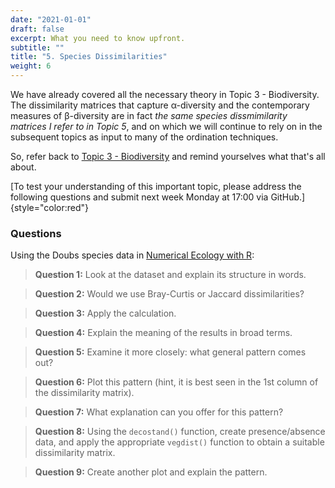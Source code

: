 ```yaml
---
date: "2021-01-01"
draft: false
excerpt: What you need to know upfront.
subtitle: ""
title: "5. Species Dissimilarities"
weight: 6
---
```


<!--- # Topic 5: Species dissimilarities --->

We have already covered all the necessary theory in Topic 3 - Biodiversity. The dissimilarity matrices that capture α-diversity and the contemporary measures of β-diversity are in fact *the same species dissmimilarity matrices I refer to in Topic 5*, and on which we will continue to rely on in the subsequent topics as input to many of the ordination techniques.

So, refer back to [Topic 3 - Biodiversity](https://github.com/ajsmit/Quantitative_Ecology/blob/main/jupyter_lab/05-beta_diversity.ipynb) and remind yourselves what that's all about.

[To test your understanding of this important topic, please address the following questions and submit next week Monday at 17:00 via GitHub.]{style="color:red"}

### Questions

Using the Doubs species data in [Numerical Ecology with R](https://github.com/ajsmit/Quantitative_Ecology/tree/main/Num_Ecol_R_book_ed1):

> **Question 1:** Look at the dataset and explain its structure in words.

> **Question 2:** Would we use Bray-Curtis or Jaccard dissimilarities?

> **Question 3:** Apply the calculation.

> **Question 4:** Explain the meaning of the results in broad terms.

> **Question 5:** Examine it more closely: what general pattern comes out?

> **Question 6:** Plot this pattern (hint, it is best seen in the 1st column of the dissimilarity matrix).

> **Question 7:** What explanation can you offer for this pattern?

> **Question 8:** Using the `decostand()` function, create presence/absence data, and apply the appropriate `vegdist()` function to obtain a suitable dissimilarity matrix.

> **Question 9:** Create another plot and explain the pattern.
